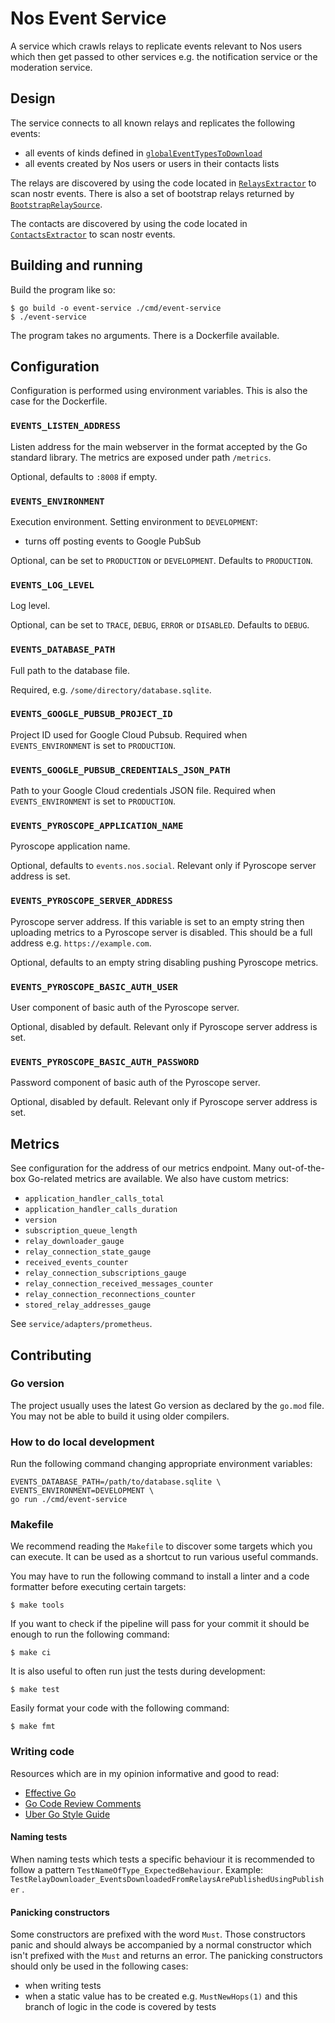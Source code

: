 # Nos Event Service

A service which crawls relays to replicate events relevant to Nos users which
then get passed to other services e.g. the notification service or the
moderation service.

## Design

The service connects to all known relays and replicates the following events:
- all events of kinds defined in [`globalEventTypesToDownload`][global-event-kinds-to-download-search]
- all events created by Nos users or users in their contacts lists

The relays are discovered by using the code located in
[`RelaysExtractor`][relays-extractor-search] to scan nostr events. There is also
a set of  bootstrap relays returned by
[`BootstrapRelaySource`][bootstrap-relay-source-search].

The contacts are discovered by using the code located in
[`ContactsExtractor`][contacts-extractor-search] to scan nostr events.


## Building and running

Build the program like so:

    $ go build -o event-service ./cmd/event-service
    $ ./event-service

The program takes no arguments. There is a Dockerfile available.

## Configuration

Configuration is performed using environment variables. This is also the case
for the Dockerfile.

### `EVENTS_LISTEN_ADDRESS`

Listen address for the main webserver in the format accepted by the Go standard
library. The metrics are exposed under path `/metrics`.

Optional, defaults to `:8008` if empty.

### `EVENTS_ENVIRONMENT`

Execution environment. Setting environment to `DEVELOPMENT`:
- turns off posting events to Google PubSub

Optional, can be set to `PRODUCTION` or `DEVELOPMENT`. Defaults to `PRODUCTION`.

### `EVENTS_LOG_LEVEL`

Log level.

Optional, can be set to `TRACE`, `DEBUG`, `ERROR` or `DISABLED`. Defaults to
`DEBUG`.

### `EVENTS_DATABASE_PATH`

Full path to the database file.

Required, e.g. `/some/directory/database.sqlite`.

### `EVENTS_GOOGLE_PUBSUB_PROJECT_ID`

Project ID used for Google Cloud Pubsub. Required when `EVENTS_ENVIRONMENT` is
set to `PRODUCTION`.

### `EVENTS_GOOGLE_PUBSUB_CREDENTIALS_JSON_PATH`

Path to your Google Cloud credentials JSON file. Required when
`EVENTS_ENVIRONMENT` is set to `PRODUCTION`.

### `EVENTS_PYROSCOPE_APPLICATION_NAME`

Pyroscope application name.

Optional, defaults to `events.nos.social`. Relevant only if Pyroscope server
address is set.

### `EVENTS_PYROSCOPE_SERVER_ADDRESS`

Pyroscope server address. If this variable is set to an empty string then
uploading metrics to a Pyroscope server is disabled. This should be a full
address e.g. `https://example.com`.

Optional, defaults to an empty string disabling pushing Pyroscope metrics.

### `EVENTS_PYROSCOPE_BASIC_AUTH_USER`

User component of basic auth of the Pyroscope server.

Optional, disabled by default. Relevant only if Pyroscope server address is set.

### `EVENTS_PYROSCOPE_BASIC_AUTH_PASSWORD`

Password component of basic auth of the Pyroscope server.

Optional, disabled by default. Relevant only if Pyroscope server address is set.

## Metrics

See configuration for the address of our metrics endpoint. Many out-of-the-box
Go-related metrics are available. We also have custom metrics:

- `application_handler_calls_total`
- `application_handler_calls_duration`
- `version`
- `subscription_queue_length`
- `relay_downloader_gauge`
- `relay_connection_state_gauge`
- `received_events_counter`
- `relay_connection_subscriptions_gauge`
- `relay_connection_received_messages_counter`
- `relay_connection_reconnections_counter`
- `stored_relay_addresses_gauge`

See `service/adapters/prometheus`.

## Contributing

### Go version

The project usually uses the latest Go version as declared by the `go.mod` file.
You may not be able to build it using older compilers.

### How to do local development

Run the following command changing appropriate environment variables:

```
EVENTS_DATABASE_PATH=/path/to/database.sqlite \
EVENTS_ENVIRONMENT=DEVELOPMENT \
go run ./cmd/event-service
```

### Makefile

We recommend reading the `Makefile` to discover some targets which you can
execute. It can be used as a shortcut to run various useful commands.

You may have to run the following command to install a linter and a code
formatter before executing certain targets:

    $ make tools

If you want to check if the pipeline will pass for your commit it should be
enough to run the following command:

    $ make ci

It is also useful to often run just the tests during development:

    $ make test

Easily format your code with the following command:

    $ make fmt

### Writing code

Resources which are in my opinion informative and good to read:

- [Effective Go][effective-go]
- [Go Code Review Comments][code-review-comments]
- [Uber Go Style Guide][uber-style-guide]

#### Naming tests

When naming tests which tests a specific behaviour it is recommended to follow a
pattern `TestNameOfType_ExpectedBehaviour`. Example:
`TestRelayDownloader_EventsDownloadedFromRelaysArePublishedUsingPublisher`
.

#### Panicking constructors

Some constructors are prefixed with the word `Must`. Those constructors panic
and should always be accompanied by a normal constructor which isn't prefixed
with the `Must` and returns an error. The panicking constructors should only be
used in the following cases:
- when writing tests
- when a static value has to be created e.g. `MustNewHops(1)` and this branch of
  logic in the code is covered by tests

[effective-go]: http://golang.org/doc/effective_go.html
[code-review-comments]: https://github.com/golang/go/wiki/CodeReviewComments
[uber-style-guide]: https://github.com/uber-go/guide/blob/master/style.md

[global-event-kinds-to-download-search]: https://github.com/search?q=repo%3Aplanetary-social%2Fnos-event-service+globalEventKindsToDownload&type=code
[relays-extractor-search]: https://github.com/search?q=repo%3Aplanetary-social%2Fnos-event-service+RelaysExtractor&type=code
[contacts-extractor-search]: https://github.com/search?q=repo%3Aplanetary-social%2Fnos-event-service+ContactsExtractor&type=code
[bootstrap-relay-source-search]: https://github.com/search?q=repo%3Aplanetary-social%2Fnos-event-service%20BootstrapRelaySource&type=code
